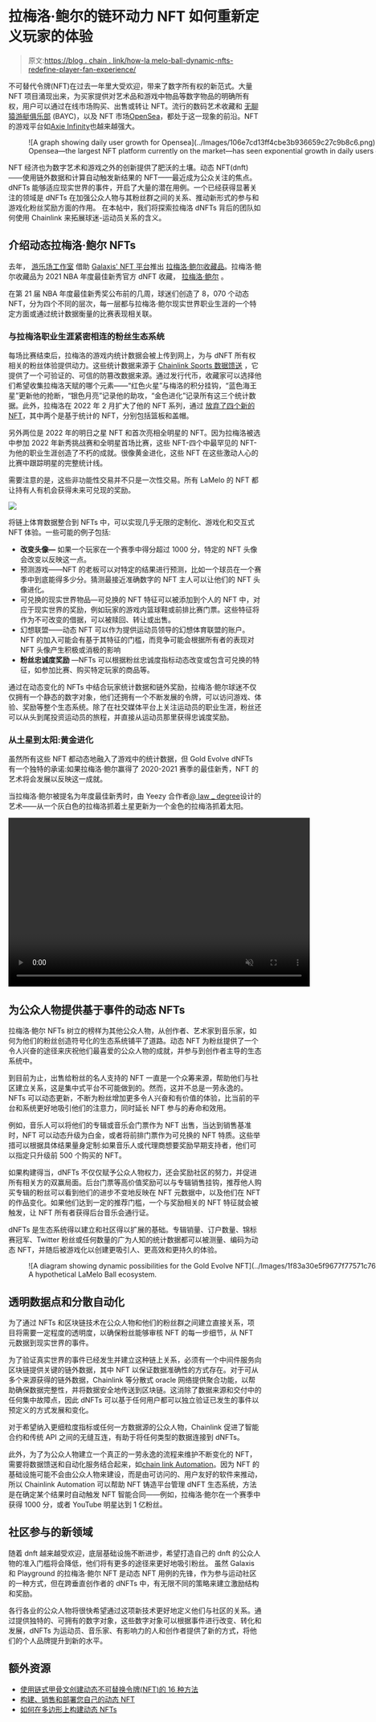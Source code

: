 # 拉梅洛·鲍尔的链环动力 NFT 如何重新定义玩家的体验

> 原文:[https://blog . chain . link/how-la melo-ball-dynamic-nfts-redefine-player-fan-experience/](https://blog.chain.link/how-lamelo-ball-dynamic-nfts-redefine-player-fan-experience/)

[](https://chain.link/education/nfts)不可替代令牌(NFT)在过去一年里大受欢迎，带来了数字所有权的新范式。大量 NFT 项目涌现出来，为买家提供对艺术品和游戏中物品等数字物品的明确所有权，用户可以通过在线市场购买、出售或转让 NFT。流行的数码艺术收藏[](https://www.larvalabs.com/cryptopunks)和 [无聊猿游艇俱乐部](https://boredapeyachtclub.com/#/) (BAYC)，以及 NFT 市场[OpenSea](https://opensea.io/)，都处于这一现象的前沿。NFT 的游戏平台如[Axie Infinity](https://blog.chain.link/what-is-play-to-earn/)也越来越强大。

<figure id="attachment_3448" aria-describedby="caption-attachment-3448" style="width: 1600px" class="wp-caption aligncenter">![A graph showing daily user growth for Opensea](../Images/106e7cd13ff4cbe3b936659c27c9b8c6.png)

<figcaption id="caption-attachment-3448" class="wp-caption-text">Opensea—the largest NFT platform currently on the market—has seen exponential growth in daily users over the past year.</figcaption>

</figure>

NFT 经济也为数字艺术和游戏之外的创新提供了肥沃的土壤。动态 NFT(dnft)——使用链外数据和计算自动触发新结果的 NFT——最近成为公众关注的焦点。dNFTs 能够适应现实世界的事件，开启了大量的潜在用例。一个已经获得显著关注的领域是 dNFTs 在加强公众人物与其粉丝群之间的关系、推动新形式的参与和游戏化粉丝奖励方面的作用。    在本帖中，我们将探索拉梅洛 dNFTs 背后的团队如何使用 Chainlink 来拓展球迷-运动员关系的含义。

## **介绍动态拉梅洛·鲍尔 NFTs**

去年， [游乐场工作室](https://playgroundstudios.io/) 借助 [Galaxis' NFT 平台](https://galaxis.xyz/#/)推出 [拉梅洛·鲍尔收藏品](https://lameloball.io/#/)。拉梅洛·鲍尔收藏品为 2021 NBA 年度最佳新秀官方 dNFT 收藏， [拉梅洛·鲍尔](https://www.instagram.com/melo/) 。

在第 21 届 NBA 年度最佳新秀奖公布前的几周，球迷们创造了 8，070 个动态 NFT，分为四个不同的层次，每一层都与拉梅洛·鲍尔现实世界职业生涯的一个特定方面或通过统计数据衡量的比赛表现相关联。

### **与拉梅洛职业生涯紧密相连的粉丝生态系统**

每场比赛结束后，拉梅洛的游戏内统计数据会被上传到网上，为与 dNFT 所有权相关的粉丝体验提供动力。这些统计数据来源于 [Chainlink Sports 数据馈送](https://market.link/search/adapters?refinementList%5Bcategories.name%5D%5B0%5D=Sports) ，它提供了一个可验证的、可信的防篡改数据来源。通过发行代币，收藏家可以选择他们希望收集拉梅洛天赋的哪个元素——“红色火星”与梅洛的积分挂钩，“蓝色海王星”更新他的抢断，“银色月亮”记录他的助攻，“金色进化”记录所有这三个统计数据。此外，拉梅洛在 2022 年 2 月扩大了他的 NFT 系列，通过 [放弃了四个新的 NFT](https://mirror.xyz/0x70385629F8845Fad1c8cD83ED43868004e8E63Ed/9wsikPleM9YfkpHTzb1FTHfTzGYLND5i5aUT8WHzzmM)，其中两个是基于统计的 NFT，分别包括篮板和盖帽。

另外两位是 2022 年的明日之星 NFT 和首次亮相全明星的 NFT。因为拉梅洛被选中参加 2022 年新秀挑战赛和全明星首场比赛，这些 NFT-四个中最罕见的 NFT-为他的职业生涯创造了不朽的成就。很像黄金进化，这些 NFT 在这些激动人心的比赛中跟踪明星的完整统计线。

需要注意的是，这些非功能性交易并不只是一次性交易。所有 LaMelo 的 NFT 都让持有人有机会获得未来可兑现的奖励。

![](../Images/5a44a2ac6393cdb4cff5b9600bfaa240.png)

将链上体育数据整合到 NFTs 中，可以实现几乎无限的定制化、游戏化和交互式 NFT 体验。一些可能的例子包括:

*   **改变头像—** 如果一个玩家在一个赛季中得分超过 1000 分，特定的 NFT 头像会改变以反映这一点。
*   预测游戏——NFT 的老板可以对特定的结果进行预测，比如一个球员在一个赛季中到底能得多少分。猜测最接近准确数字的 NFT 主人可以让他们的 NFT 头像进化。
*   可兑换的现实世界物品—可兑换的 NFT 特征可以被添加到个人的 NFT 中，对应于现实世界的奖励，例如玩家的游戏内篮球鞋或前排比赛门票。这些特征将作为不可改变的借据，可以被赎回、转让或出售。
*   幻想联盟——动态 NFT 可以作为提供运动员领导的幻想体育联盟的账户。NFT 的加入可能会有基于其特征的门槛，而竞争可能会根据所有者的表现对 NFT 头像产生积极或消极的影响
*   **粉丝忠诚度奖励** —NFTs 可以根据粉丝忠诚度指标动态改变或包含可兑换的特征，如参加比赛、购买特定玩家的商品等。

通过在动态变化的 NFTs 中结合玩家统计数据和链外奖励，拉梅洛·鲍尔球迷不仅仅拥有一个静态的数字对象，他们还拥有一个不断发展的令牌，可以访问游戏、体验、奖励等整个生态系统。除了在社交媒体平台上关注运动员的职业生涯，粉丝还可以从头到尾投资运动员的旅程，并直接从运动员那里获得忠诚度奖励。

### 从土星到太阳:黄金进化

虽然所有这些 NFT 都动态地融入了游戏中的统计数据，但 Gold Evolve dNFTs 有一个独特的承诺:如果拉梅洛·鲍尔赢得了 2020-2021 赛季的最佳新秀，NFT 的艺术将会发展以反映这一成就。

当拉梅洛·鲍尔被提名为年度最佳新秀时，由 Yeezy 合作者[@ law _ degree](https://www.instagram.com/law_degree/?hl=en)设计的艺术——从一个灰白色的拉梅洛抓着土星更新为一个金色的拉梅洛抓着太阳。

<video autoplay="autoplay" loop="loop" muted="" width="600" height="336"><source src="https://blog.chain.link/wp-content/uploads/2022/07/unnamed.webm" type="video/webm">T2】</video>

## **为公众人物提供基于事件的动态 NFTs**  

拉梅洛·鲍尔 NFTs 树立的榜样为其他公众人物，从创作者、艺术家到音乐家，如何为他们的粉丝创造符号化的生态系统铺平了道路。动态 NFT 为粉丝提供了一个令人兴奋的途径来庆祝他们最喜爱的公众人物的成就，并参与到创作者主导的生态系统中。

到目前为止，出售给粉丝的名人支持的 NFT 一直是一个众筹来源，帮助他们与社区建立关系，这是集中式平台不可能做到的。然而，这并不总是一劳永逸的。NFTs 可以动态更新，不断为粉丝增加更多令人兴奋和有价值的体验，比当前的平台和系统更好地吸引他们的注意力，同时延长 NFT 参与的寿命和效用。

例如，音乐人可以将他们的专辑或音乐会门票作为 NFT 出售，当达到销售基准时，NFT 可以动态升级为白金，或者将前排门票作为可兑换的 NFT 特质。这些举措可以根据具体结果量身定制:如果音乐人或代理商想要奖励早期支持者，他们可以指定只升级前 500 个购买的 NFT。

如果构建得当，dNFTs 不仅仅赋予公众人物权力，还会奖励社区的努力，并促进所有相关方的双赢局面。后台门票等高价值奖励可以与专辑销售挂钩，推荐他人购买专辑的粉丝可以看到他们的进步不变地反映在 NFT 元数据中，以及他们在 NFT 的作品变化。如果他们达到一定的推荐门槛，一个与奖励相关的 NFT 特征就会被触发，让 NFT 所有者获得后台音乐会通行证。

dNFTs 是生态系统得以建立和社区得以扩展的基础。专辑销量、订户数量、锦标赛冠军、Twitter 粉丝或任何数量的广为人知的统计数据都可以被测量、编码为动态 NFT，并随后被游戏化以创建更吸引人、更高效和更持久的体验。

<figure id="attachment_3451" aria-describedby="caption-attachment-3451" style="width: 1600px" class="wp-caption aligncenter">![A diagram showing dynamic possibilities for the Gold Evolve NFT](../Images/1f83a30e5f9677f77571c7655759438d.png)

<figcaption id="caption-attachment-3451" class="wp-caption-text">A hypothetical LaMelo Ball ecosystem.</figcaption>

</figure>

## **透明数据点和分散自动化**

为了通过 NFTs 和区块链技术在公众人物和他们的粉丝群之间建立直接关系，项目将需要一定程度的透明度，以确保粉丝能够审核 NFT 的每一步细节，从 NFT 元数据到现实世界的事件。

为了验证真实世界的事件已经发生并建立这种链上关系，必须有一个中间件服务向区块链提供关键的链外数据，其中 NFT 以保证数据准确性的方式存在。对于可从多个来源获得的链外数据，Chainlink 等分散式 oracle 网络提供聚合功能，以帮助确保数据完整性，并将数据安全地传送到区块链。这消除了数据来源和交付中的任何集中故障点，因此 dNFTs 可以基于任何用户都可以独立验证已发生的事件以预定义的方式发展和变化。

对于希望纳入更细粒度指标或任何一方数据源的公众人物，Chainlink 促进了智能合约和传统 API 之间的无缝互连，有助于将任何类型的数据连接到 dNFTs。

此外，为了为公众人物建立一个真正的一劳永逸的流程来维护不断变化的 NFT，需要将数据馈送和自动化服务结合起来，如[chain link Automation](https://chain.link/automation)。因为 NFT 的基础设施可能不会由公众人物来建设，而是由可访问的、用户友好的软件来推动，所以 Chainlink Automation 可以帮助 NFT 铸造平台管理 dNFT 生态系统，方法是在确定某个结果时自动触发 NFT 智能合同——例如，拉梅洛·鲍尔在一个赛季中获得 1000 分，或者 YouTube 明星达到 1 亿粉丝。

## **社区参与的新领域**

随着 dnft 越来越受欢迎，底层基础设施不断进步，希望打造自己的 dnft 的公众人物的准入门槛将会降低，他们将有更多的途径来更好地吸引粉丝。 虽然 Galaxis 和 Playground 的拉梅洛·鲍尔 NFT 是动态 NFT 用例的先锋，作为参与运动社区的一种方式，但在跨垂直创作者的 dNFTs 中，有无限不同的策略来建立激励结构和奖励。

各行各业的公众人物将很快希望通过这项新技术更好地定义他们与社区的关系。通过提供独特的、可拥有的数字对象，这些数字对象可以根据事件进行改变、转化和发展，dNFTs 为运动员、音乐家、有影响力的人和创作者提供了新的方式，将他们的个人品牌提升到新的水平。

## 额外资源

*   [使用链式甲骨文创建动态不可替换令牌(NFT)的 16 种方法](https://blog.chain.link/create-dynamic-nfts-using-chainlink-oracles/)
*   [构建、销售和部署您自己的动态 NFT](https://blog.chain.link/build-deploy-and-sell-your-own-dynamic-nft/)
*   [如何在多边形上构建动态 NFTs](https://blog.chain.link/how-to-build-dynamic-nfts-on-polygon/)